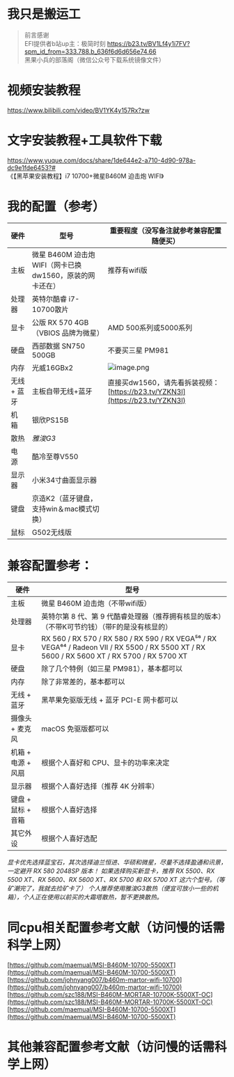 
# 我只是搬运工
>前言感谢  
>EFI提供者b站up主：极简时刻  https://b23.tv/BV1Lf4y1i7FV?spm_id_from=333.788.b_636f6d6d656e74.66  
>黑果小兵的部落阁（微信公众号下载系统镜像文件）  
# 视频安装教程
https://www.bilibili.com/video/BV1YK4y157Rx?zw
# 文字安装教程+工具软件下载
https://www.yuque.com/docs/share/1de644e2-a710-4d90-978a-dc9e1fde6453?#   
《【黑苹果安装教程】i7 10700+微星B460M 迫击炮 WIFI》
# 我的配置（参考）
| 硬件 | 型号 | 重要程度（没写备注就参考兼容配置随便买） |
| --- | --- | --- |
| 主板 | 微星 B460M 迫击炮 WIFI（网卡已换dw1560，原装的网卡还在） | 推荐有wifi版 |
| 处理器 | 英特尔酷睿 i7-10700散片 |  |
| 显卡 | 公版 RX 570 4GB（VBIOS 品牌为微星） | AMD 500系列或5000系列 |
| 硬盘 | 西部数据 SN750 500GB | 不要买三星 PM981 |
| 内存 | 光威16GBx2 | ![image.png](https://cdn.nlark.com/yuque/0/2021/png/691413/1629256266936-9d6edd68-1fb4-4e12-85af-d9dd2d4cc295.png#clientId=ub507a158-025e-4&from=paste&height=83&id=ub531cc73&margin=%5Bobject%20Object%5D&name=image.png&originHeight=83&originWidth=322&originalType=binary&ratio=1&size=15640&status=done&style=none&taskId=ua4abf370-c944-4a94-ae32-02fb228c09f&width=322) |
| 无线 + 蓝牙 | 主板自带无线+蓝牙 | 直接买dw1560，请先看拆装视频：[https://b23.tv/YZKN3l](https://b23.tv/YZKN3l) |
| 机箱  | 银欣PS15B |  |
| 散热 | _雅浚G3_ |  |
| 电源  | 酷冷至尊V550  |  |
| 显示器 | 小米34寸曲面显示器 |  |
| 键盘 | 京造K2（蓝牙键盘，支持win＆mac模式切换） |  |
| 鼠标 | G502无线版 |  |





# 兼容配置参考：
| 硬件 | 型号 |
| --- | --- |
| 主板 | 微星 B460M 迫击炮（不带wifi版） |
| 处理器 | 英特尔第 8 代、第 9 代酷睿处理器（推荐拥有核显的版本）（不带K可节约钱）（带F的是没有核显的） |
| 显卡 | RX 560 / RX 570 / RX 580 / RX 590 / RX VEGA⁵⁶ / RX VEGA⁶⁴ / Radeon VII / RX 5500 / RX 5500 XT / RX 5600 / RX 5600 XT / RX 5700 / RX 5700 XT |
| 硬盘 | 除了几个特例（如三星 PM981），基本都可以 |
| 内存 | 除了非常差的，基本都可以 |
| 无线 + 蓝牙 | 黑苹果免驱版无线 + 蓝牙 PCI-E 网卡都可以 |
| 摄像头 + 麦克风 | macOS 免驱版都可以 |
| 机箱 + 电源 + 风扇 | 根据个人喜好和 CPU、显卡的功率来决定 |
| 显示器 | 根据个人喜好选择（推荐 4K 分辨率） |
| 键盘 + 鼠标 + 音箱 | 根据个人喜好选择 |
| 其它外设 | 根据个人喜好选配 |

_显卡优先选择蓝宝石，其次选择迪兰恒进、华硕和微星，尽量不选择盈通和讯景，一定避开 RX 580 2048SP 版本！_
_如果选择购买新显卡，推荐 RX 5500、RX 5500 XT、RX 5600、RX 5600 XT、RX 5700 和 RX 5700 XT 这六个型号。（等矿潮完了，我就去捡矿卡了）_
_个人推荐使用雅浚G3散热（便宜可放小一些的机箱），个人正在使用以前买的大霜塔散热，暂不更换散热。_
_​_

# 同cpu相关配置参考文献（访问慢的话需科学上网）
[https://github.com/maemual/MSI-B460M-10700-5500XT](https://github.com/maemual/MSI-B460M-10700-5500XT)
[https://github.com/johnyang007/b460m-martor-wifi-10700](https://github.com/johnyang007/b460m-martor-wifi-10700)
[https://github.com/szc188/MSI-B460M-MORTAR-10700K-5500XT-OC](https://github.com/szc188/MSI-B460M-MORTAR-10700K-5500XT-OC)
[https://github.com/maemual/MSI-B460M-10700-5500XT](https://github.com/maemual/MSI-B460M-10700-5500XT)
# 其他兼容配置参考文献（访问慢的话需科学上网）



